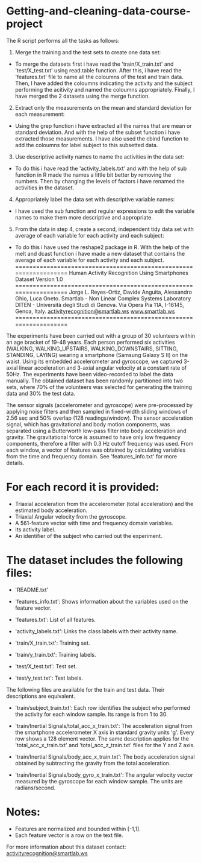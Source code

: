 # Getting-and-cleaning-data-course-project
The R script performs all the tasks as follows:
1. Merge the training and the test sets to create one data set:
- To merge the datasets first i have read the 'train/X_train.txt' and 'test/X_test.txt' using read.table function. After this, i have read the 'features.txt' file to name all the coloumns of the test and train data. Then, I have added the coloumns indicating the activity and the subject performing the acitivity and named the coloumns appropriately. Finally, I have merged the 2 datasets using the merge function.

2. Extract only the measurements on the mean and standard deviation for each measurement:
- Using the grep function i have extracted all the names that are mean or standard deviation. And with the help of the subset function i have extracted those measurements. I have also used the cbind function to add the coloumns for label subject to this subsetted data.

3. Use descriptive activity names to name the activities in the data set:
- To do this i have read the 'activity_labels.txt' and with the help of sub function in R made the names a little bit better by removing the numbers. Then by changing the levels of factors i have renamed the activities in the dataset.

4. Appropriately label the data set with descriptive variable names:
- I have used the sub function and regular expressions to edit the variable names to make them more descriptive and appropriate.

5. From the data in step 4, create a second, independent tidy data set with average of each variable for each activity and each subject:
- To do this i have used the reshape2 package in R. With the help of the melt and dcast function i have made a new dataset that contains the average of each variable for each activity and each subject.
==================================================================
Human Activity Recognition Using Smartphones Dataset
Version 1.0
==================================================================
Jorge L. Reyes-Ortiz, Davide Anguita, Alessandro Ghio, Luca Oneto.
Smartlab - Non Linear Complex Systems Laboratory
DITEN - Università degli Studi di Genova.
Via Opera Pia 11A, I-16145, Genoa, Italy.
activityrecognition@smartlab.ws
www.smartlab.ws
==================================================================

The experiments have been carried out with a group of 30 volunteers within an age bracket of 19-48 years. Each person performed six activities (WALKING, WALKING_UPSTAIRS, WALKING_DOWNSTAIRS, SITTING, STANDING, LAYING) wearing a smartphone (Samsung Galaxy S II) on the waist. Using its embedded accelerometer and gyroscope, we captured 3-axial linear acceleration and 3-axial angular velocity at a constant rate of 50Hz. The experiments have been video-recorded to label the data manually. The obtained dataset has been randomly partitioned into two sets, where 70% of the volunteers was selected for generating the training data and 30% the test data. 

The sensor signals (accelerometer and gyroscope) were pre-processed by applying noise filters and then sampled in fixed-width sliding windows of 2.56 sec and 50% overlap (128 readings/window). The sensor acceleration signal, which has gravitational and body motion components, was separated using a Butterworth low-pass filter into body acceleration and gravity. The gravitational force is assumed to have only low frequency components, therefore a filter with 0.3 Hz cutoff frequency was used. From each window, a vector of features was obtained by calculating variables from the time and frequency domain. See 'features_info.txt' for more details. 

For each record it is provided:
======================================

- Triaxial acceleration from the accelerometer (total acceleration) and the estimated body acceleration.
- Triaxial Angular velocity from the gyroscope. 
- A 561-feature vector with time and frequency domain variables. 
- Its activity label. 
- An identifier of the subject who carried out the experiment.

The dataset includes the following files:
=========================================

- 'README.txt'

- 'features_info.txt': Shows information about the variables used on the feature vector.

- 'features.txt': List of all features.

- 'activity_labels.txt': Links the class labels with their activity name.

- 'train/X_train.txt': Training set.

- 'train/y_train.txt': Training labels.

- 'test/X_test.txt': Test set.

- 'test/y_test.txt': Test labels.

The following files are available for the train and test data. Their descriptions are equivalent. 

- 'train/subject_train.txt': Each row identifies the subject who performed the activity for each window sample. Its range is from 1 to 30. 

- 'train/Inertial Signals/total_acc_x_train.txt': The acceleration signal from the smartphone accelerometer X axis in standard gravity units 'g'. Every row shows a 128 element vector. The same description applies for the 'total_acc_x_train.txt' and 'total_acc_z_train.txt' files for the Y and Z axis. 

- 'train/Inertial Signals/body_acc_x_train.txt': The body acceleration signal obtained by subtracting the gravity from the total acceleration. 

- 'train/Inertial Signals/body_gyro_x_train.txt': The angular velocity vector measured by the gyroscope for each window sample. The units are radians/second. 

Notes: 
======
- Features are normalized and bounded within [-1,1].
- Each feature vector is a row on the text file.

For more information about this dataset contact: activityrecognition@smartlab.ws

